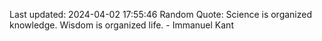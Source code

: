 Last updated: 2024-04-02 17:55:46
Random Quote: Science is organized knowledge. Wisdom is organized life. - Immanuel Kant